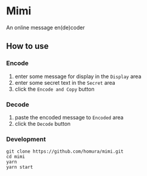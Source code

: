 # Mimi

An online message en(de)coder 

## How to use

### Encode

1. enter some message for display in the `Display` area
1. enter some secret text in the `Secret` area
1. click the `Encode and Copy` button

### Decode

1. paste the encoded message to `Encoded` area
1. click the `Decode` button

### Development

```
git clone https://github.com/homura/mimi.git
cd mimi
yarn
yarn start
```
